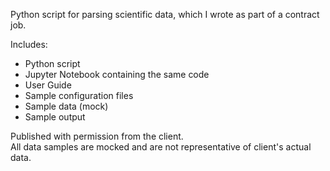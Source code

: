 Python script for parsing scientific data, which I wrote as part of a contract job.  
  
Includes:  
 - Python script  
 - Jupyter Notebook containing the same code  
 - User Guide  
 - Sample configuration files  
 - Sample data (mock)  
 - Sample output  
  
Published with permission from the client.  
All data samples are mocked and are not representative of client's actual data.  
